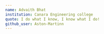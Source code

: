 ```yaml
---
name: Advaith Bhat
institution: Canara Engineering college
quote: I do what I know, I know what I do!
github_user: Aston-Martinn
---
```

